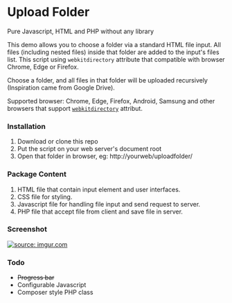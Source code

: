 # Upload Folder

Pure Javascript, HTML and PHP without any library

This demo allows you to choose a folder via a standard HTML file input. All files (including nested files) inside that folder are added to the input's files list. This script using `webkitdirectory` attribute that compatible with browser Chrome, Edge or Firefox.

Choose a folder, and all files in that folder will be uploaded recursively (Inspiration came from Google Drive).

Supported browser: Chrome, Edge, Firefox, Android, Samsung and other browsers that support [`webkitdirectory`](https://developer.mozilla.org/en-US/docs/Web/API/HTMLInputElement/webkitdirectory) attribut.

### Installation

1. Download or clone this repo
2. Put the script on your web server's document root
3. Open that folder in browser, eg: http://yourweb/uploadfolder/

### Package Content

1. HTML file that contain input element and user interfaces.
2. CSS file for styling.
3. Javascript file for handling file input and send request to server. 
4. PHP file that accept file from client and save file in server. 

### Screenshot

<a href="https://imgur.com/bCUHbvv"><img src="https://i.imgur.com/bCUHbvv.png" title="source: imgur.com" /></a>

### Todo

* ~~Progress bar~~
* Configurable Javascript
* Composer style PHP class
